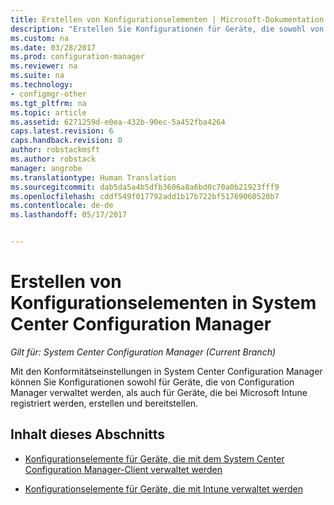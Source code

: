 ```yaml
---
title: Erstellen von Konfigurationselementen | Microsoft-Dokumentation
description: "Erstellen Sie Konfigurationen für Geräte, die sowohl von System Center Configuration Manager verwaltet als auch bei Microsoft Intune registriert sind, und stellen Sie sie für diese Geräte bereit."
ms.custom: na
ms.date: 03/28/2017
ms.prod: configuration-manager
ms.reviewer: na
ms.suite: na
ms.technology:
- configmgr-other
ms.tgt_pltfrm: na
ms.topic: article
ms.assetid: 6271259d-e0ea-432b-90ec-5a452fba4264
caps.latest.revision: 6
caps.handback.revision: 0
author: robstackmsft
ms.author: robstack
manager: angrobe
ms.translationtype: Human Translation
ms.sourcegitcommit: dab5da5a4b5dfb3606a8a6bd0c70a0b21923fff9
ms.openlocfilehash: cddf549f017792add1b17b722bf51769060520b7
ms.contentlocale: de-de
ms.lasthandoff: 05/17/2017


---
```

# <a name="how-to-create-configuration-items-in-system-center-configuration-manager"></a>Erstellen von Konfigurationselementen in System Center Configuration Manager

*Gilt für: System Center Configuration Manager (Current Branch)*

Mit den Konformitätseinstellungen in System Center Configuration Manager können Sie Konfigurationen sowohl für Geräte, die von Configuration Manager verwaltet werden, als auch für Geräte, die bei Microsoft Intune registriert werden, erstellen und bereitstellen.  

## <a name="in-this-section"></a>Inhalt dieses Abschnitts  

-   [Konfigurationselemente für Geräte, die mit dem System Center Configuration Manager-Client verwaltet werden](../../compliance/deploy-use/configuration-items-for-devices-managed-with-the-client.md)  

-   [Konfigurationselemente für Geräte, die mit Intune verwaltet werden](../../compliance/deploy-use/configuration-items-for-devices-managed-without-the-client.md)  

